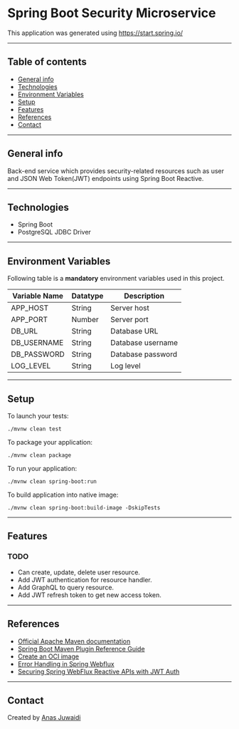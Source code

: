 # Spring Boot Security Microservice

This application was generated using https://start.spring.io/

---

## Table of contents
* [General info](#general-info)
* [Technologies](#technologies)
* [Environment Variables](#environment-variables)
* [Setup](#setup)
* [Features](#features)
* [References](#references)
* [Contact](#contact)

---

## General info
Back-end service which provides security-related resources such as user and JSON Web Token(JWT) endpoints using Spring Boot Reactive.

---

## Technologies
* Spring Boot
* PostgreSQL JDBC Driver

---

## Environment Variables
Following table is a **mandatory** environment variables used in this project.

| Variable Name | Datatype | Description |
| --- | --- | --- |
| APP_HOST | String | Server host |
| APP_PORT | Number | Server port |
| DB_URL | String | Database URL |
| DB_USERNAME | String | Database username |
| DB_PASSWORD | String | Database password |
| LOG_LEVEL | String | Log level |

---

## Setup
To launch your tests:
```
./mvnw clean test
```

To package your application:
```
./mvnw clean package
```

To run your application:
```
./mvnw clean spring-boot:run
```

To build application into native image:
```
./mvnw clean spring-boot:build-image -DskipTests
```

---

## Features

### TODO
* Can create, update, delete user resource.
* Add JWT authentication for resource handler.
* Add GraphQL to query resource.
* Add JWT refresh token to get new access token.

---

## References
* [Official Apache Maven documentation](https://maven.apache.org/guides/index.html)
* [Spring Boot Maven Plugin Reference Guide](https://docs.spring.io/spring-boot/docs/2.4.5/maven-plugin/reference/html/)
* [Create an OCI image](https://docs.spring.io/spring-boot/docs/2.4.5/maven-plugin/reference/html/#build-image)
* [Error Handling in Spring Webflux](https://dzone.com/articles/error-handling-in-spring-webflux)
* [Securing Spring WebFlux Reactive APIs with JWT Auth](https://www.devglan.com/spring-security/spring-security-webflux-jwt)

---

## Contact
Created by [Anas Juwaidi](mailto:anas.didi95@gmail.com)
